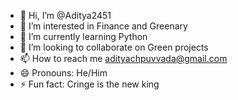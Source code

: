 - 👋 Hi, I’m @Aditya2451
- 👀 I’m interested in Finance and Greenary
- 🌱 I’m currently learning Python
- 💞️ I’m looking to collaborate on Green projects 
- 📫 How to reach me adityachpuvvada@gmail.com
- 😄 Pronouns: He/Him
- ⚡ Fun fact: Cringe is the new king

<!---
Aditya2451/Aditya2451 is a ✨ special ✨ repository because its `README.md` (this file) appears on your GitHub profile.
You can click the Preview link to take a look at your changes.
--->
